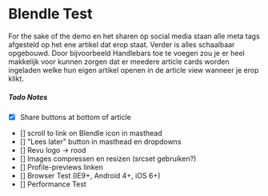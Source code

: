 Blendle Test
============

For the sake of the demo en het sharen op social media staan alle meta tags afgesteld op het ene artikel dat erop staat. Verder is alles schaalbaar opgebouwd. Door bijvoorbeeld Handlebars toe te voegen zou je er heel makkelijk voor kunnen zorgen dat er meedere article cards worden ingeladen welke hun eigen artikel openen in de article view wanneer je erop klikt.

##### Todo Notes
* [x] Share buttons at bottom of article
* [] scroll to link on Blendle icon in masthead
* [] "Lees later" button in masthead en dropdowns
* [] Revu logo -> rood
* [] Images compressen en resizen (srcset gebruiken?)
* [] Profile-previews linken
* [] Browser Test (IE9+, Android 4+, iOS 6+)
* [] Performance Test